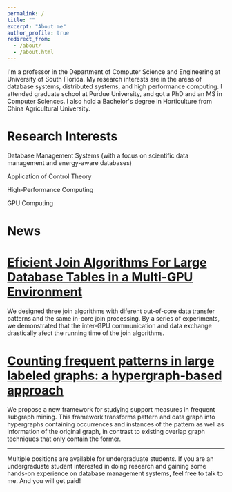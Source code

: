 ```yaml
---
permalink: /
title: ""
excerpt: "About me"
author_profile: true
redirect_from: 
  - /about/
  - /about.html
---
```


I'm a professor in the Department of Computer Science and Engineering at University of South Florida. My research interests are in the areas of database systems, distributed systems, and high performance computing. I attended graduate school at Purdue University, and got a PhD and an MS in Computer Sciences. I also hold a Bachelor's degree in Horticulture from China Agricultural University.

Research Interests
====

Database Management Systems (with a focus on scientific data management and energy-aware databases)

Application of Control Theory

High-Performance Computing

GPU Computing

News
====

# [Eficient Join Algorithms For Large Database Tables in a Multi-GPU Environment](/files/DrTuPaper1.pdf)
We designed three join algorithms with diferent out-of-core data transfer patterns and the same in-core join processing. By a series of experiments, we demonstrated that the inter-GPU communication and data exchange drastically afect the running time of the join algorithms.



# [Counting frequent patterns in large labeled graphs: a hypergraph-based approach](/files/DrTuPaper2.pdf)
We propose a new framework for studying support measures in frequent subgraph mining. This framework transforms pattern and data graph into hypergraphs containing occurrences and instances of the pattern as well as information of the original graph, in contrast to existing overlap graph techniques that only contain the former.


<hr/>



Multiple positions are available for undergraduate students. If you are an undergraduate student interested in doing research and gaining some hands-on experience on database management systems, feel free to talk to me. And you will get paid!

